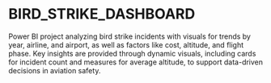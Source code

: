 # BIRD_STRIKE_DASHBOARD
Power BI project analyzing bird strike incidents with visuals for trends by year, airline, and airport, as well as factors like cost, altitude, and flight phase. Key insights are provided through dynamic visuals, including cards for incident count and measures for average altitude, to support data-driven decisions in aviation safety.
